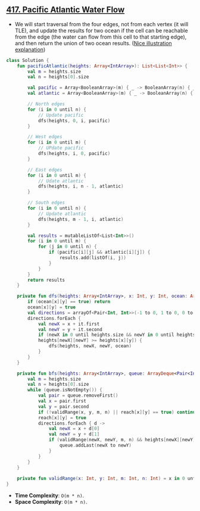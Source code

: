 ## [417. Pacific Atlantic Water Flow](https://leetcode.com/problems/pacific-atlantic-water-flow/)

* We will start traversal from the four edges, not from each vertex (it will TLE), and update the results for two ocean if the cell can be reachable from the edge (the water can flow from this cell to that starting edge), and then return the union of two ocean results. ([Nice illustration explanation](https://leetcode.com/problems/pacific-atlantic-water-flow/discuss/1126938/Short-and-Easy-w-Explanation-and-diagrams-or-Simple-Graph-traversals-DFS-and-BFS))

```kotlin
class Solution {
    fun pacificAtlantic(heights: Array<IntArray>): List<List<Int>> {
        val m = heights.size
        val n = heights[0].size

        val pacific = Array<BooleanArray>(m) { _ -> BooleanArray(n) { _ -> false } }
        val atlantic = Array<BooleanArray>(m) { _ -> BooleanArray(n) { _ -> false } }

        // North edges
        for (i in 0 until n) {
            // Update pacific
            dfs(heights, 0, i, pacific)
        }

        // West edges
        for (i in 0 until m) {
            // UPdate pacific
            dfs(heights, i, 0, pacific)
        }

        // East edges
        for (i in 0 until m) {
            // Udate atlantic
            dfs(heights, i, n - 1, atlantic)
        }

        // South edges
        for (i in 0 until n) {
            // Update atlantic
            dfs(heights, m - 1, i, atlantic)
        }

        val results = mutableListOf<List<Int>>()
        for (i in 0 until m) {
            for (j in 0 until n) {
                if (pacific[i][j] && atlantic[i][j]) {
                    results.add(listOf(i, j))
                }
            }
        }
        return results
    }

    private fun dfs(heights: Array<IntArray>, x: Int, y: Int, ocean: Array<BooleanArray>) {
        if (ocean[x][y] == true) return
        ocean[x][y] = true
        val directions = arrayOf<Pair<Int, Int>>(-1 to 0, 1 to 0, 0 to -1, 0 to 1)
        directions.forEach {
            val newX = x + it.first
            val newY = y + it.second
            if (newX in 0 until heights.size && newY in 0 until heights[0].size &&
            heights[newX][newY] >= heights[x][y]) {
                dfs(heights, newX, newY, ocean)
            }
        }
    }

    private fun bfs(heights: Array<IntArray>, queue: ArrayDeque<Pair<Int, Int>>, reach: Array<BooleanArray>) {
        val m = heights.size
        val n = heights[0].size
        while (queue.isNotEmpty()) {
            val pair = queue.removeFirst()
            val x = pair.first
            val y = pair.second
            if (!validRange(x, y, m, n) || reach[x][y] == true) continue
            reach[x][y] = true
            directions.forEach { d -> 
                val newX = x + d[0]
                val newY = y + d[1]
                if (validRange(newX, newY, m, n) && heights[newX][newY] >= heights[x][y]) {
                    queue.addLast(newX to newY)
                }
            }
        }
    }
    
    private fun validRange(x: Int, y: Int, m: Int, n: Int) = x in 0 until m && y in 0 until n
}
```

* **Time Complexity**: `O(m * n)`.
* **Space Complexity**: `O(m * n)`.